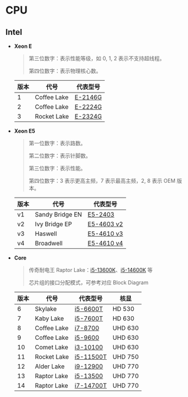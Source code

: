 # CPU

## Intel

- **Xeon E**

  > 第三位数字：表示性能等级，如 0, 1, 2 表示不支持超线程。
  >
  > 第四位数字：表示物理核心数。

  | 版本 | 代号        | 代表型号                                                     |
  | ---- | ----------- | ------------------------------------------------------------ |
  | 1    | Coffee Lake | [E-2146G](https://www.intel.cn/content/www/cn/zh/products/sku/134866/intel-xeon-e2146g-processor-12m-cache-up-to-4-50-ghz/specifications.html) |
  | 2    | Coffee Lake | [E-2224G](https://www.intel.cn/content/www/cn/zh/products/sku/191037/intel-xeon-e2224g-processor-8m-cache-3-50-ghz/specifications.html) |
  | 3    | Rocket Lake | [E-2324G](https://www.intel.cn/content/www/cn/zh/products/sku/212255/intel-xeon-e2324g-processor-8m-cache-3-10-ghz/specifications.html) |

- **Xeon E5**

  > 第一位数字：表示路数。
  >
  > 第二位数字：表示针脚数。
  >
  > 第三位数字：表示性能。
  >
  > 第四位数字：3 表示更高主频，7 表示最高主频，2, 8 表示 OEM 版本。
  
  | 版本 | 代号            | 代表型号                                                     |
  | ---- | --------------- | ------------------------------------------------------------ |
  | v1   | Sandy Bridge EN | [E5-2403](https://www.intel.cn/content/www/cn/zh/products/sku/64615/intel-xeon-processor-e52403-10m-cache-1-80-ghz-6-40-gts-intel-qpi/specifications.html) |
  | v2   | Ivy Bridge EP   | [E5-4603 v2](https://www.intel.cn/content/www/cn/zh/products/sku/75793/intel-xeon-processor-e54603-v2-10m-cache-2-20-ghz/specifications.html) |
  | v3   | Haswell         | [E5-4610 v3](https://www.intel.cn/content/www/cn/zh/products/sku/85757/intel-xeon-processor-e54610-v3-25m-cache-1-70-ghz/specifications.html) |
  | v4   | Broadwell       | [E5-4610 v4](https://www.intel.cn/content/www/cn/zh/products/sku/93812/intel-xeon-processor-e54610-v4-25m-cache-1-80-ghz/specifications.html) |

- **Core**

  > 传奇耐电王 Raptor Lake：[i5-13600K](https://www.intel.cn/content/www/cn/zh/products/sku/230493/intel-core-i513600k-processor-24m-cache-up-to-5-10-ghz/specifications.html)、[i5-14600K](https://www.intel.cn/content/www/cn/zh/products/sku/236799/intel-core-i5-processor-14600k-24m-cache-up-to-5-30-ghz/specifications.html) 等
  >
  > 芯片组的接口分配模式，可参考对应 Block Diagram
  
  | 版本 | 代号        | 代表型号                                                     | 核显    |
  | ---- | ----------- | ------------------------------------------------------------ | ------- |
  | 6    | Skylake     | [i5-6600T](https://www.intel.cn/content/www/cn/zh/products/sku/88189/intel-core-i56600t-processor-6m-cache-up-to-3-50-ghz/specifications.html) | HD 530  |
  | 7    | Kaby Lake   | [i5-7600T](https://www.intel.cn/content/www/cn/zh/products/sku/97183/intel-core-i57600t-processor-6m-cache-up-to-3-70-ghz/specifications.html) | HD 630  |
  | 8    | Coffee Lake | [i7-8700](https://www.intel.cn/content/www/cn/zh/products/sku/126686/intel-core-i78700-processor-12m-cache-up-to-4-60-ghz/specifications.html) | UHD 630 |
  | 9    | Coffee Lake | [i5-9600](https://www.intel.cn/content/www/cn/zh/products/sku/134900/intel-core-i59600-processor-9m-cache-up-to-4-60-ghz/specifications.html) | UHD 630 |
  | 10   | Comet Lake  | [i3-10100](https://www.intel.cn/content/www/cn/zh/products/sku/199283/intel-core-i310100-processor-6m-cache-up-to-4-30-ghz/specifications.html) | UHD 630 |
  | 11   | Rocket Lake | [i5-11500T](https://www.intel.cn/content/www/cn/zh/products/sku/212272/intel-core-i511500t-processor-12m-cache-up-to-3-90-ghz/specifications.html) | UHD 750 |
  | 12   | Alder Lake  | [i9-12900](https://www.intel.cn/content/www/cn/zh/products/sku/134597/intel-core-i912900-processor-30m-cache-up-to-5-10-ghz/specifications.html) | UHD 770 |
  | 13   | Raptor Lake | [i5-13500](https://www.intel.cn/content/www/cn/zh/products/sku/230580/intel-core-i513500-processor-24m-cache-up-to-4-80-ghz/specifications.html) | UHD 770 |
  | 14   | Raptor Lake | [i7-14700T](https://www.intel.cn/content/www/cn/zh/products/sku/236794/intel-core-i7-processor-14700t-33m-cache-up-to-5-20-ghz/specifications.html) | UHD 770 |

